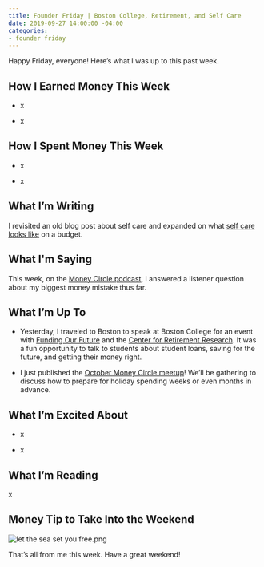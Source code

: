 ```yaml
---
title: Founder Friday | Boston College, Retirement, and Self Care
date: 2019-09-27 14:00:00 -04:00
categories:
- founder friday
---
```


Happy Friday, everyone! Here’s what I was up to this past week.

## **How I Earned Money This Week**

* x

* x

## **How I Spent Money This Week**

* x

* x

## **What I’m Writing**

I revisited an old blog post about self care and expanded on what [self care looks like](https://www.maggiegermano.com/blog/how-to-practice-actual-self-care-on-a-budget/) on a budget.

## What I'm Saying

This week, on the [Money Circle podcast](https://www.maggiegermano.com/podcast/my-biggest-money-mistake/), I answered a listener question about my biggest money mistake thus far.

## **What I’m Up To**

* Yesterday, I traveled to Boston to speak at Boston College for an event with [Funding Our Future](https://fundingourfuture.us/) and the [Center for Retirement Research](https://crr.bc.edu/). It was a fun opportunity to talk to students about student loans, saving for the future, and getting their money right.

* I just published the [October Money Circle meetup](https://www.eventbrite.com/e/money-circle-preparing-for-holiday-spending-tickets-72080062407)! We’ll be gathering to discuss how to prepare for holiday spending weeks or even months in advance.

## **What I’m Excited About**

* x

* x

## **What I’m Reading**

x

## **Money Tip to Take Into the Weekend**

![let the sea set you free.png](/uploads/let%20the%20sea%20set%20you%20free.png)

That’s all from me this week. Have a great weekend!